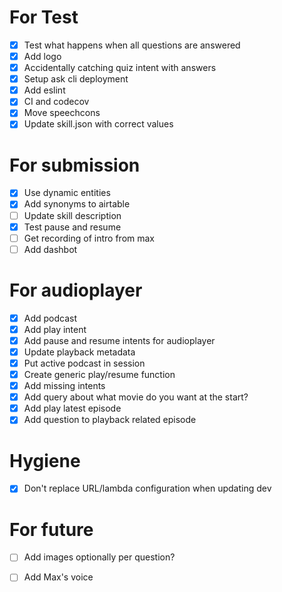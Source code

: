 # For Test
- [X] Test what happens when all questions are answered
- [X] Add logo
- [X] Accidentally catching quiz intent with answers
- [X] Setup ask cli deployment
- [X] Add eslint
- [X] CI and codecov
- [X] Move speechcons
- [X] Update skill.json with correct values

# For submission
- [X] Use dynamic entities
- [X] Add synonyms to airtable
- [ ] Update skill description
- [X] Test pause and resume
- [ ] Get recording of intro from max
- [ ] Add dashbot

# For audioplayer
- [X] Add podcast
- [X] Add play intent
- [X] Add pause and resume intents for audioplayer
- [X] Update playback metadata
- [X] Put active podcast in session
- [X] Create generic play/resume function
- [X] Add missing intents
- [X] Add query about what movie do you want at the start?
- [X] Add play latest episode
- [X] Add question to playback related episode

# Hygiene
- [X] Don't replace URL/lambda configuration when updating dev

# For future
- [ ] Add images optionally per question?
- [ ] Add Max's voice

